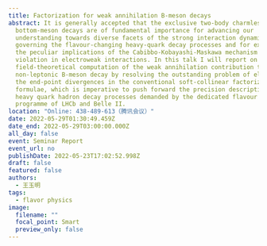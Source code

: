 ```yaml
---
title: Factorization for weak annihilation B-meson decays
abstract: It is generally accepted that the exclusive two-body charmless
  bottom-meson decays are of fundamental importance for advancing our
  understanding towards diverse facets of the strong interaction dynamics
  governing the flavour-changing heavy-quark decay processes and for exploring
  the peculiar implications of the Cabibbo-Kobayashi-Maskawa mechanism for CP
  violation in electroweak interactions. In this talk I will report on the
  field-theoretical computation of the weak annihilation contribution to the
  non-leptonic B-meson decay by resolving the outstanding problem of eliminating
  the end-point divergences in the conventional soft-collinear factorization
  formulae, which is imperative to push forward the precision description of
  heavy quark hadron decay processes demanded by the dedicated flavour physics
  programme of LHCb and Belle II.
location: "Online: 438-489-613（腾讯会议）"
date: 2022-05-29T01:30:49.459Z
date_end: 2022-05-29T03:00:00.000Z
all_day: false
event: Seminar Report
event_url: no
publishDate: 2022-05-23T17:02:52.998Z
draft: false
featured: false
authors:
  - 王玉明
tags:
  - flavor physics
image:
  filename: ""
  focal_point: Smart
  preview_only: false
---
```

